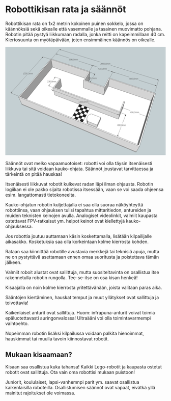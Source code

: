 # Robottikisan rata ja säännöt

Robottikisan rata on 1x2 metrin kokoinen puinen sokkelo, jossa on käännöksiä sekä oikealle että vasemmalle ja tasainen muovimatto pohjana. Robotin pitää pystyä liikkumaan radalla, jonka reitti on kapeimmillaan 40 cm. Kiertosuunta on myötäpäivään, joten ensimmäinen käännös on oikealle.

![](media/images/roboradan_kuva.png?raw=true "Kisaradan kuva")

Säännöt ovat melko vapaamuotoiset: robotti voi olla täysin itsenäisesti liikkuva tai sitä voidaan kauko-ohjata. Säännöt joustavat tarvittaessa ja tärkeintä on pitää hauskaa!

Itsenäisesti liikkuvat robotit kulkevat radan läpi ilman ohjausta. Robotin logiikan ei ole pakko sijaita robotissa itsessään, vaan se voi saada ohjeensa esim. langattomasti tietokoneelta.

Kauko-ohjatun robotin kuljettajalla ei saa olla suoraa näköyhteyttä robottiinsa, vaan ohjauksen tulisi tapahtua mittaritiedon, antureiden ja muiden teknisten keinojen avulla. Analogiset videolinkit, valmiit kaupasta ostettavat FPV-ratkaisut ym. helpot keinot ovat kiellettyjä kauko-ohjauksessa.

Jos robottia joutuu auttamaan käsin koskettamalla, lisätään kilpailijalle aikasakko. Kosketuksia saa olla korkeintaan kolme kierrosta kohden.

Rataan saa kiinnittää robotille avustavia merkkejä tai teknisiä apuja, mutta ne on pystyttävä asettamaan ennen omaa suoritusta ja poistettava tämän jälkeen.

Valmiit roboit alustat ovat sallittuja, mutta suositeltavinta on osallistua itse rakennetulla robotin rungolla. Tee-se-itse on osa kisan henkeä!

Kisaajalla on noin kolme kierrosta yritettävänään, joista valitaan paras aika.

Sääntöjen kiertäminen, hauskat temput ja muut yllätykset ovat sallittuja ja toivottavia!

Kaikenlaiset anturit ovat sallittuja. Huom: infrapuna-anturit voivat toimia epäluotettavasti auringonvalossa! Ultraääni voi olla toimintavarmempi vaihtoehto.

Nopeimman robotin lisäksi kilpailussa voidaan palkita hienoimmat, hauskimmat tai muulla tavoin kiinnostavat robotit.

## Mukaan kisaamaan?

Kisaan saa osallistua kuka tahansa! Kaikki Lego-robotit ja kaupasta ostetut robotit ovat sallittuja. Ota vain oma robottisi mukaan puistoon!

Juniorit, koululaiset, lapsi-vanhemnpi parit ym. saavat osallistua kaikenlaisilla roboteilla. Osallistumisen säännöt ovat vapaat, eivätkä yllä mainitut rajoitukset ole voimassa.
